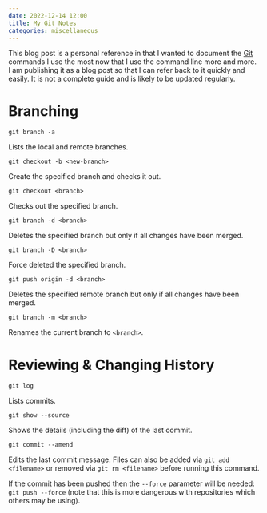 ```yaml
---
date: 2022-12-14 12:00
title: My Git Notes
categories: miscellaneous
---
```


This blog post is a personal reference in that I wanted to document the [Git](https://git-scm.com/) commands I use the most now that I use the command line more and more. I am publishing it as a blog post so that I can refer back to it quickly and easily. It is not a complete guide and is likely to be updated regularly.

# Branching

`git branch -a`

Lists the local and remote branches.

`git checkout -b <new-branch>`

Create the specified branch and checks it out.

`git checkout <branch>`

Checks out the specified branch.

`git branch -d <branch>`

Deletes the specified branch but only if all changes have been merged.

`git branch -D <branch>`

Force deleted the specified branch.

`git push origin -d <branch>`

Deletes the specified remote branch but only if all changes have been merged.

`git branch -m <branch>`

Renames the current branch to `<branch>`.

# Reviewing & Changing History

`git log`

Lists commits.

`git show --source`

Shows the details (including the diff) of the last commit.

`git commit --amend`

Edits the last commit message. Files can also be added via `git add <filename>` or removed via `git rm <filename>` before running this command.

If the commit has been pushed then the `--force` parameter will be needed: `git push --force` (note that this is more dangerous with repositories which others may be using).

